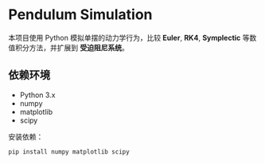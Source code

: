 # Pendulum Simulation

本项目使用 Python 模拟单摆的动力学行为，比较 **Euler**, **RK4**, **Symplectic** 等数值积分方法，并扩展到 **受迫阻尼系统**。

## 依赖环境
- Python 3.x
- numpy
- matplotlib
- scipy

安装依赖：
```bash
pip install numpy matplotlib scipy
